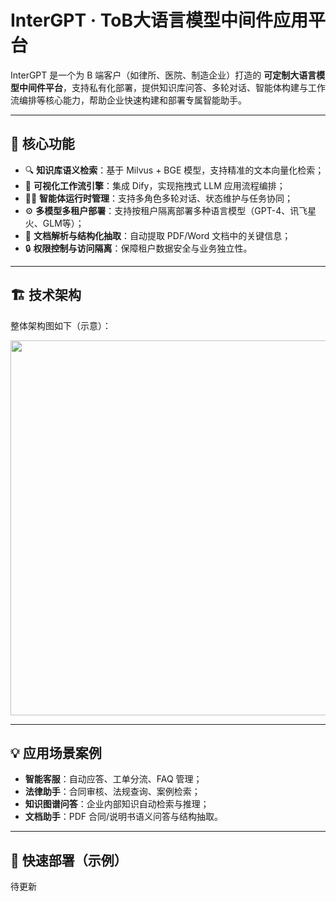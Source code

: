 # InterGPT · ToB大语言模型中间件应用平台

InterGPT 是一个为 B 端客户（如律所、医院、制造企业）打造的 **可定制大语言模型中间件平台**，支持私有化部署，提供知识库问答、多轮对话、智能体构建与工作流编排等核心能力，帮助企业快速构建和部署专属智能助手。

---

## 🧠 核心功能

- 🔍 **知识库语义检索**：基于 Milvus + BGE 模型，支持精准的文本向量化检索；
- 🔧 **可视化工作流引擎**：集成 Dify，实现拖拽式 LLM 应用流程编排；
- 🧑‍💻 **智能体运行时管理**：支持多角色多轮对话、状态维护与任务协同；
- ⚙️ **多模型多租户部署**：支持按租户隔离部署多种语言模型（GPT-4、讯飞星火、GLM等）；
- 📄 **文档解析与结构化抽取**：自动提取 PDF/Word 文档中的关键信息；
- 🔒 **权限控制与访问隔离**：保障租户数据安全与业务独立性。

---

## 🏗 技术架构

整体架构图如下（示意）：
<p align="center">
  <img src="https://inter-gpt-data.oss-cn-shanghai.aliyuncs.com/interGPT%E6%9E%B6%E6%9E%84%E5%9B%BE.png" width="600">
</p>


---

## 💡 应用场景案例

- **智能客服**：自动应答、工单分流、FAQ 管理；
- **法律助手**：合同审核、法规查询、案例检索；
- **知识图谱问答**：企业内部知识自动检索与推理；
- **文档助手**：PDF 合同/说明书语义问答与结构抽取。

---

## 🚀 快速部署（示例）

待更新
